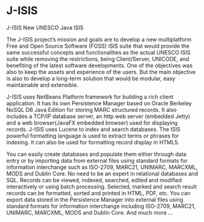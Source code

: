 # J-ISIS
J-ISIS New UNESCO Java ISIS

The J-ISIS project’s mission and goals are to develop a new multiplatform Free and Open Source Software (FOSS) ISIS suite that
would provide the same successful concepts and functionalities as the actual UNESCO ISIS suite while removing the restrictions,
being Client/Server, UNICODE, and benefiting of the latest software developments. One of the objectives was also to keep the assets
and experience of the users. But the main objective is also to develop a long-term solution that would be modular, 
easy maintainable and extensible.

J-ISIS uses NetBeans Platform framework for building a rich client application. It has its own Persistence Manager based on 
Oracle Berkeley NoSQL DB Java Edition for storing MARC structured records. It also includes a TCP/IP database server, an http web
server (embedded Jetty) and a web browser(JavaFX embedded browser) used for displaying records. J-ISIS uses Lucene to index and 
search databases. The ISIS powerful formatting language is used to extract terms or phrases for indexing. It can also be used for
formatting record display in HTML5.

You can easily create databases and populate them either through data entry or by importing data from external
files using standard formats for information interchange such as ISO-2709, MARC21, UNIMARC, MARCXML, MODS and Dublin Core. 
No need to be an expert in relational databases and SQL.
Records can be viewed, indexed, searched, edited and modified interactively or using batch processing. Selected, marked and 
search result records can be formatted, sorted and printed in HTML, PDF, etc. You can export data stored in the Persistence 
Manager into external files using standard formats for information interchange including ISO-2709, MARC21, UNIMARC, MARCXML,
MODS and Dublin Core. And much more ... 
